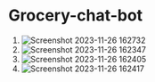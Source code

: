 # Grocery-chat-bot







1. ![Screenshot 2023-11-26 162732](https://github.com/aamirmohd01/Grocery-chat-bot/assets/110297027/c9a279b2-f207-426f-99e6-380fd6ac2dce)
2. ![Screenshot 2023-11-26 162347](https://github.com/aamirmohd01/Grocery-chat-bot/assets/110297027/a329c018-2e92-4c4e-8357-26a76f9c686a)
3. ![Screenshot 2023-11-26 162405](https://github.com/aamirmohd01/Grocery-chat-bot/assets/110297027/e64ea30b-b328-4a4a-aed9-c6f4a3d9afcf)
4. ![Screenshot 2023-11-26 162417](https://github.com/aamirmohd01/Grocery-chat-bot/assets/110297027/3aec46ad-3916-47d8-b64c-b8d8f8584f48)
